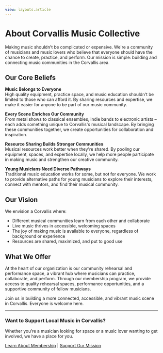 ```yaml
---
view: layouts.article
---
```


# About Corvallis Music Collective

Making music shouldn't be complicated or expensive. We're a community of musicians and music lovers who believe that everyone should have the chance to create, practice, and perform. Our mission is simple: building and connecting music communities in the Corvallis area.

## Our Core Beliefs

**Music Belongs to Everyone**  
High quality equipment, practice space, and music education shouldn't be limited to those who can afford it. By sharing resources and expertise, we make it easier for anyone to be part of our music community.

**Every Scene Enriches Our Community**  
From metal shows to classical ensembles, indie bands to electronic artists – each adds something unique to Corvallis's musical landscape. By bringing these communities together, we create opportunities for collaboration and inspiration.

**Resource Sharing Builds Stronger Communities**  
Musical resources work better when they're shared. By pooling our equipment, spaces, and expertise locally, we help more people participate in making music and strengthen our creative community.

**Young Musicians Need Diverse Pathways**  
Traditional music education works for some, but not for everyone. We work to provide alternative paths for young musicians to explore their interests, connect with mentors, and find their musical community.

## Our Vision

We envision a Corvallis where:

- Different musical communities learn from each other and collaborate
- Live music thrives in accessible, welcoming spaces
- The joy of making music is available to everyone, regardless of background or experience
- Resources are shared, maximized, and put to good use

## What We Offer

At the heart of our organization is our community rehearsal and performance space, a vibrant hub where musicians can practice, collaborate, and perform. Through our membership program, we provide access to quality rehearsal spaces, performance opportunities, and a supportive community of fellow musicians.

Join us in building a more connected, accessible, and vibrant music scene in Corvallis. Everyone is welcome here.

---

### Want to Support Local Music in Corvallis?

Whether you're a musician looking for space or a music lover wanting to get involved, we have a place for you.

[Learn About Membership](/membership) | [Support Our Mission](/about/contribute)
